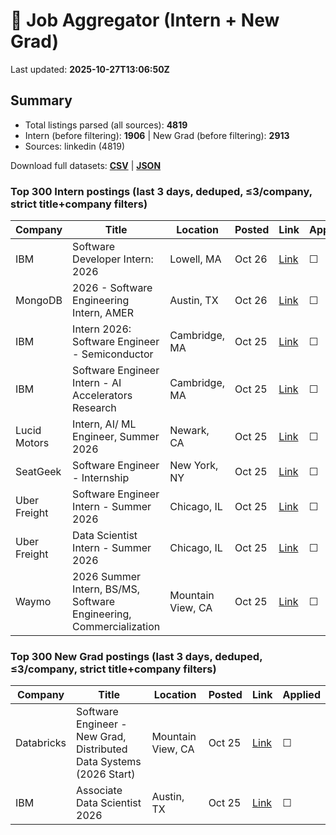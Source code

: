 # 🔎 Job Aggregator (Intern + New Grad)

Last updated: **2025-10-27T13:06:50Z**

## Summary
- Total listings parsed (all sources): **4819**
- Intern (before filtering): **1906** | New Grad (before filtering): **2913**
- Sources: linkedin (4819)

Download full datasets: **[CSV](data/jobs.csv)** | **[JSON](data/jobs.json)**

### Top 300 Intern postings (last 3 days, deduped, ≤3/company, strict title+company filters)
| Company | Title | Location | Posted | Link | Applied |
|---|---|---|---|---|---|
| IBM | Software Developer Intern: 2026 | Lowell, MA | Oct 26 | [Link](https://www.linkedin.com/jobs/view/software-developer-intern-2026-at-ibm-4287167212?position=1&pageNum=5&refId=BzAYl%2BHIVojbvyZ7Ca8G4A%3D%3D&trackingId=K4DYEAzzvMvJ%2FCAduM7B9Q%3D%3D) | ☐ |
| MongoDB | 2026 - Software Engineering Intern, AMER | Austin, TX | Oct 26 | [Link](https://www.linkedin.com/jobs/view/2026-software-engineering-intern-amer-at-mongodb-4300045431?position=9&pageNum=2&refId=qI4n6j3NqSxxve5uPX%2BCOg%3D%3D&trackingId=OYmTOnMpN8vLTUFRJaBrzQ%3D%3D) | ☐ |
| IBM | Intern 2026: Software Engineer - Semiconductor | Cambridge, MA | Oct 25 | [Link](https://www.linkedin.com/jobs/view/intern-2026-software-engineer-semiconductor-at-ibm-4307575227?position=7&pageNum=7&refId=qPyus0c7LdBda4pcmrhIBg%3D%3D&trackingId=zHhkPWN5zQc1qnB1BAD9ig%3D%3D) | ☐ |
| IBM | Software Engineer Intern - AI Accelerators Research | Cambridge, MA | Oct 25 | [Link](https://www.linkedin.com/jobs/view/software-engineer-intern-ai-accelerators-research-at-ibm-4307589020?position=5&pageNum=2&refId=EVN3yeSYq82vVY3R%2BAiG4g%3D%3D&trackingId=otN3WlVutJa4f1%2BCx4gwrQ%3D%3D) | ☐ |
| Lucid Motors | Intern, AI/ ML Engineer, Summer 2026 | Newark, CA | Oct 25 | [Link](https://www.linkedin.com/jobs/view/intern-ai-ml-engineer-summer-2026-at-lucid-motors-4308896067?position=2&pageNum=0&refId=OSdGYP%2B5OvDzGigEH344NA%3D%3D&trackingId=HamSyHw7Qp%2BYOZxVz0KKLg%3D%3D) | ☐ |
| SeatGeek | Software Engineer - Internship | New York, NY | Oct 25 | [Link](https://www.linkedin.com/jobs/view/software-engineer-internship-at-seatgeek-4307571879?position=8&pageNum=0&refId=ScdYlKufNPjD%2FkO1BRLkBA%3D%3D&trackingId=MSvrsgFUTIJ8IlYdOVt0Tg%3D%3D) | ☐ |
| Uber Freight | Software Engineer Intern - Summer 2026 | Chicago, IL | Oct 25 | [Link](https://www.linkedin.com/jobs/view/software-engineer-intern-summer-2026-at-uber-freight-4318653484?position=3&pageNum=0&refId=Yg%2FacnMjkONI0Bim2C4KWQ%3D%3D&trackingId=Nch7RzjSkCx1X1R4wbTNEw%3D%3D) | ☐ |
| Uber Freight | Data Scientist Intern - Summer 2026 | Chicago, IL | Oct 25 | [Link](https://www.linkedin.com/jobs/view/data-scientist-intern-summer-2026-at-uber-freight-4318651572?position=9&pageNum=0&refId=EcAjScV7eObikxa3ID1j0A%3D%3D&trackingId=rF5F6tVbOdQJmpX5kW5vrA%3D%3D) | ☐ |
| Waymo | 2026 Summer Intern, BS/MS, Software Engineering, Commercialization | Mountain View, CA | Oct 25 | [Link](https://www.linkedin.com/jobs/view/2026-summer-intern-bs-ms-software-engineering-commercialization-at-waymo-4308878895?position=6&pageNum=5&refId=dp54JkdiMKHYZ28ivBZmpg%3D%3D&trackingId=AMsjVXMBxSHm7GLg2udZ5g%3D%3D) | ☐ |

### Top 300 New Grad postings (last 3 days, deduped, ≤3/company, strict title+company filters)
| Company | Title | Location | Posted | Link | Applied |
|---|---|---|---|---|---|
| Databricks | Software Engineer - New Grad, Distributed Data Systems (2026 Start) | Mountain View, CA | Oct 25 | [Link](https://www.linkedin.com/jobs/view/software-engineer-new-grad-distributed-data-systems-2026-start-at-databricks-4297753013?position=8&pageNum=5&refId=abQeLYmMlmBY3H%2BsVXOFEg%3D%3D&trackingId=HeRjKleLFu6F6gF3GK922w%3D%3D) | ☐ |
| IBM | Associate Data Scientist 2026 | Austin, TX | Oct 25 | [Link](https://www.linkedin.com/jobs/view/associate-data-scientist-2026-at-ibm-4287167208?position=6&pageNum=7&refId=eBwFGajO1AXB1hH6koei9w%3D%3D&trackingId=WhDvL%2BOoKRGeSjJcokH4eA%3D%3D) | ☐ |
